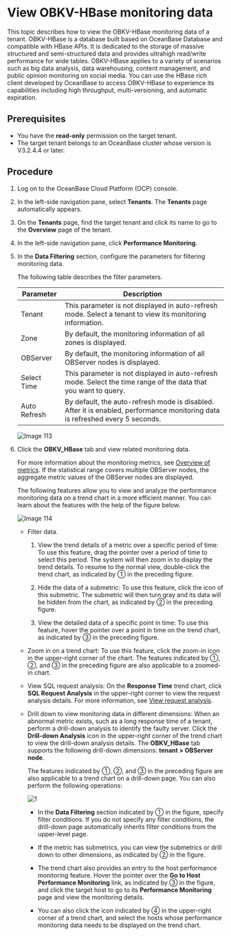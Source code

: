 # View OBKV-HBase monitoring data

This topic describes how to view the OBKV-HBase monitoring data of a tenant. OBKV-HBase is a database built based on OceanBase Database and compatible with HBase APIs. It is dedicated to the storage of massive structured and semi-structured data and provides ultrahigh read/write performance for wide tables. OBKV-HBase applies to a variety of scenarios such as big data analysis, data warehousing, content management, and public opinion monitoring on social media. You can use the HBase rich client developed by OceanBase to access OBKV-HBase to experience its capabilities including high throughput, multi-versioning, and automatic expiration.

## Prerequisites

* You have the **read-only** permission on the target tenant.
* The target tenant belongs to an OceanBase cluster whose version is V3.2.4.4 or later.

## Procedure

1. Log on to the OceanBase Cloud Platform (OCP) console.

2. In the left-side navigation pane, select **Tenants**. The **Tenants** page automatically appears.

3. On the **Tenants** page, find the target tenant and click its name to go to the **Overview** page of the tenant.

4. In the left-side navigation pane, click **Performance Monitoring**.

5. In the **Data Filtering** section, configure the parameters for filtering monitoring data.

   The following table describes the filter parameters.

   |     Parameter  |  Description  |
   |---------------|---------|
   | Tenant | This parameter is not displayed in auto-refresh mode. Select a tenant to view its monitoring information.  |
   | Zone | By default, the monitoring information of all zones is displayed. |
   | OBServer | By default, the monitoring information of all OBServer nodes is displayed. |
   | Select Time | This parameter is not displayed in auto-refresh mode. Select the time range of the data that you want to query.  |
   | Auto Refresh  | By default, the auto-refresh mode is disabled. After it is enabled, performance monitoring data is refreshed every 5 seconds. |
  
   ![Image 113](https://obbusiness-private.oss-cn-shanghai.aliyuncs.com/doc/img/ocp/420/%E7%A7%9F%E6%88%B7%E7%9B%91%E6%8E%A7-1.png)
  
6. Click the **OBKV_HBase** tab and view related monitoring data.

   For more information about the monitoring metrics, see [Overview of metrics](../../1900.reference-guide/300.monitoring-indicator-reference/100.overview-of-metrics.md). If the statistical range covers multiple OBServer nodes, the aggregate metric values of the OBServer nodes are displayed.

   The following features allow you to view and analyze the performance monitoring data on a trend chart in a more efficient manner. You can learn about the features with the help of the figure below.

   ![Image 114](https://obbusiness-private.oss-cn-shanghai.aliyuncs.com/doc/img/ocp/420/%E8%AF%8A%E6%96%AD%E7%9B%91%E6%8E%A7-1.png)

   * Filter data.

     1. View the trend details of a metric over a specific period of time: To use this feature, drag the pointer over a period of time to select this period. The system will then zoom in to display the trend details. To resume to the normal view, double-click the trend chart, as indicated by ① in the preceding figure.

     2. Hide the data of a submetric: To use this feature, click the icon of this submetric. The submetric will then turn gray and its data will be hidden from the chart, as indicated by ② in the preceding figure.

     3. View the detailed data of a specific point in time: To use this feature, hover the pointer over a point in time on the trend chart, as indicated by ③ in the preceding figure.

   * Zoom in on a trend chart: To use this feature, click the zoom-in icon in the upper-right corner of the chart. The features indicated by ①, ②, and ③ in the preceding figure are also applicable to a zoomed-in chart.

   * View SQL request analysis: On the **Response Time** trend chart, click **SQL Request Analysis** in the upper-right corner to view the request analysis details. For more information, see [View request analysis](../../1000.diagnosis-and-tuning-fuctions/100.manage-sql-diagnosis/1300.view-request-analysis.md).

   * Drill down to view monitoring data in different dimensions: When an abnormal metric exists, such as a long response time of a tenant, perform a drill-down analysis to identify the faulty server. Click the **Drill-down Analysis** icon in the upper-right corner of the trend chart to view the drill-down analysis details. The **OBKV_HBase** tab supports the following drill-down dimensions: **tenant > OBServer node**.

       The features indicated by ①, ②, and ③ in the preceding figure are also applicable to a trend chart on a drill-down page. You can also perform the following operations:

       ![1](https://obbusiness-private.oss-cn-shanghai.aliyuncs.com/doc/img/ocp/420/%E8%AF%8A%E6%96%AD%E4%B8%8B%E9%92%BB-1.png)

       * In the **Data Filtering** section indicated by ① in the figure, specify filter conditions. If you do not specify any filter conditions, the drill-down page automatically inherits filter conditions from the upper-level page.

       * If the metric has submetrics, you can view the submetrics or drill down to other dimensions, as indicated by ② in the figure.

       * The trend chart also provides an entry to the host performance monitoring feature. Hover the pointer over the **Go to Host Performance Monitoring** link, as indicated by ③ in the figure, and click the target host to go to its **Performance Monitoring** page and view the monitoring details.

       * You can also click the icon indicated by ④ in the upper-right corner of a trend chart, and select the hosts whose performance monitoring data needs to be displayed on the trend chart.
